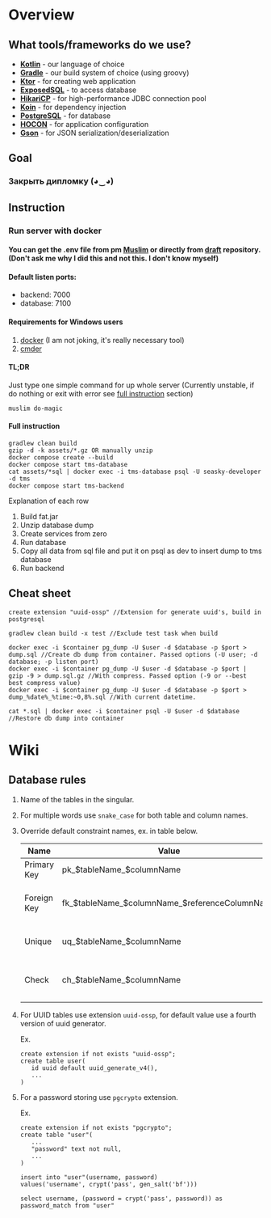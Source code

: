 # Overview

## What tools/frameworks do we use?

- **[Kotlin](https://kotlinlang.org/)** - our language of choice
- **[Gradle](https://gradle.org/)** - our build system of choice (using groovy)
- **[Ktor](https://github.com/ktorio/ktor)** - for creating web application
- **[ExposedSQL](https://github.com/JetBrains/Exposed)** - to access database
- **[HikariCP](https://github.com/brettwooldridge/HikariCP)** - for high-performance JDBC connection pool
- **[Koin](https://insert-koin.io/)** - for dependency injection
- **[PostgreSQL](https://www.postgresql.org/)** - for database
- **[HOCON](https://github.com/lightbend/config/)** - for application configuration
- **[Gson](https://github.com/google/gson)** - for JSON serialization/deserialization

## Goal

### Закрыть дипломку (◕‿◕)

## Instruction

### Run server with docker

#### You can get the .env file from pm [Muslim](https://github.com/SkyfaceD) or directly from [draft](https://github.com/task-management-system/draft/blob/main/.env) repository. (Don't ask me why I did this and not this. I don't know myself)

#### Default listen ports:

- backend: 7000
- database: 7100

#### Requirements for Windows users

1. [docker](https://docs.docker.com/get-docker/) (I am not joking, it's really necessary tool)
2. [cmder](https://cmder.net/)

#### TL;DR

Just type one simple command for up whole server (Currently unstable, if do nothing or exit with error
see [full instruction](https://github.com/task-management-system/backend/tree/feat/global-refactor#full-instruction)
section)

```
muslim do-magic
```

#### Full instruction

```
gradlew clean build 
gzip -d -k assets/*.gz OR manually unzip
docker compose create --build
docker compose start tms-database
cat assets/*sql | docker exec -i tms-database psql -U seasky-developer -d tms
docker compose start tms-backend
```

Explanation of each row

1. Build fat.jar
2. Unzip database dump
3. Create services from zero
4. Run database
5. Copy all data from sql file and put it on psql as dev to insert dump to tms database
6. Run backend

## Cheat sheet

```
create extension "uuid-ossp" //Extension for generate uuid's, build in postgresql

gradlew clean build -x test //Exclude test task when build

docker exec -i $container pg_dump -U $user -d $database -p $port > dump.sql //Create db dump from container. Passed options (-U user; -d database; -p listen port)
docker exec -i $container pg_dump -U $user -d $database -p $port | gzip -9 > dump.sql.gz //With compress. Passed option (-9 or --best best compress value)
docker exec -i $container pg_dump -U $user -d $database -p $port > dump_%date%_%time:~0,8%.sql //With current datetime.

cat *.sql | docker exec -i $container psql -U $user -d $database //Restore db dump into container
```

# Wiki

## Database rules

1. Name of the tables in the singular.
2. For multiple words use `snake_case` for both table and column names.
3. Override default constraint names, ex. in table below.

   Name|Value|Example
         ---|---|---
   Primary Key|pk_$tableName_$columnName|constraint pk_user<br>primary key(id)
   Foreign Key|fk_$tableName_$columnName_$referenceColumnName|constraint fk_user_role_id_id<br>foreign key(role_id)<br>references role(id)
   Unique|uq_$tableName_$columnName|constraint uq_user_username<br>unique(username)
   Check|ch_$tableName_$columnName|constraint ch_user_username<br>check(length(username) >= 4)
4. For UUID tables use extension `uuid-ossp`, for default value use a fourth version of uuid generator.

   Ex.

   ```
   create extension if not exists "uuid-ossp";
   create table user(
      id uuid default uuid_generate_v4(),
      ...
   )
   ```
5. For a password storing use `pgcrypto` extension.

   Ex.
   ```
   create extension if not exists "pgcrypto";
   create table "user"(
      ...
      "password" text not null,
      ...
   )
   
   insert into "user"(username, password)
   values('username', crypt('pass', gen_salt('bf')))
   
   select username, (password = crypt('pass', password)) as password_match from "user"
   ```